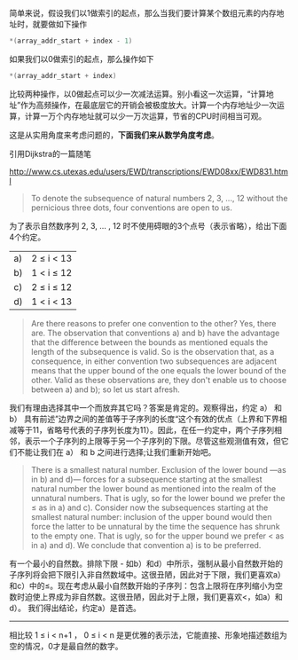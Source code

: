 简单来说，假设我们以1做索引的起点，那么当我们要计算某个数组元素的内存地址时，就要做如下操作

```c
*(array_addr_start + index - 1)
```

如果我们以0做索引的起点，那么操作如下

```c
*(array_addr_start + index)
```

比较两种操作，以0做起点可以少一次减法运算。别小看这一次运算，“计算地址”作为高频操作，在最底层它的开销会被极度放大。计算一个内存地址少一次运算，计算一万个内存地址就可以少一万次运算，节省的CPU时间相当可观。

这是从实用角度来考虑问题的，**下面我们来从数学角度考虑**。

引用Dijkstra的一篇随笔

http://www.cs.utexas.edu/users/EWD/transcriptions/EWD08xx/EWD831.html

> To denote the subsequence of natural numbers 2, 3, ..., 12 without the pernicious three dots, four conventions are open to us.

为了表示自然数序列 2, 3, ... , 12 时不使用碍眼的3个点号（表示省略），给出下面4个约定。


|    |  |
| - | - |
| a)           | 2 ≤ i < 13     |
| b)           |   1 < i ≤ 12   |
| c)           |   2 ≤ i ≤ 12   |
| d)           |    1 < i < 13  |

> Are there reasons to prefer one convention to the other? Yes, there are. The observation that conventions a) and b) have the advantage that the difference between the bounds as mentioned equals the length of the subsequence is valid. So is the observation that, as a consequence, in either convention two subsequences are adjacent means that the upper bound of the one equals the lower bound of the other. Valid as these observations are, they don't enable us to choose between a) and b); so let us start afresh.

我们有理由选择其中一个而放弃其它吗？答案是肯定的。观察得出，约定 a） 和 b） 具有前述”边界之间的差值等于子序列的长度“这个有效的优点（上界和下界相减等于11，省略号代表的子序列长度为11）。因此，在任一约定中，两个子序列相邻，表示一个子序列的上限等于另一个子序列的下限。尽管这些观测值有效，但它们不能让我们在 a） 和 b 之间进行选择;让我们重新开始吧。

> There is a smallest natural number. Exclusion of the lower bound —as in b) and d)— forces for a subsequence starting at the smallest natural number the lower bound as mentioned into the realm of the unnatural numbers. That is ugly, so for the lower bound we prefer the ≤ as in a) and c). Consider now the subsequences starting at the smallest natural number: inclusion of the upper bound would then force the latter to be unnatural by the time the sequence has shrunk to the empty one. That is ugly, so for the upper bound we prefer < as in a) and d). We conclude that convention a) is to be preferred.

有一个最小的自然数。排除下限 - 如b）和d）中所示，强制从最小自然数开始的子序列将会把下限引入非自然数域中。这很丑陋，因此对于下限，我们更喜欢a）和c）中的≤。现在考虑从最小自然数开始的子序列：包含上限将在序列缩小为空数时迫使上界成为非自然数。这很丑陋，因此对于上限，我们更喜欢<，如a）和d）。
我们得出结论，约定a）是首选。

*********
相比较 1 ≤ i < n+1 ， 0 ≤ i < n 是更优雅的表示法，它能直接、形象地描述数组为空的情况，0才是最自然的数字。